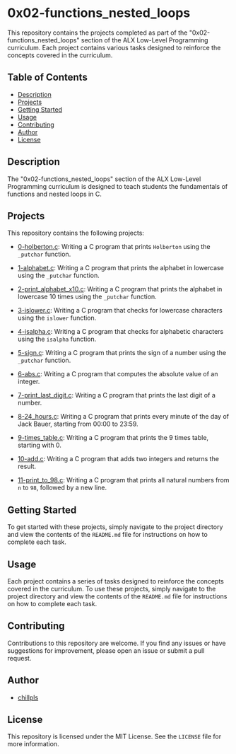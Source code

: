 # 0x02-functions_nested_loops

This repository contains the projects completed as part of the "0x02-functions_nested_loops" section of the ALX Low-Level Programming curriculum. Each project contains various tasks designed to reinforce the concepts covered in the curriculum.

## Table of Contents

- [Description](#description)
- [Projects](#projects)
- [Getting Started](#getting-started)
- [Usage](#usage)
- [Contributing](#contributing)
- [Author](#author)
- [License](#license)

## Description

The "0x02-functions_nested_loops" section of the ALX Low-Level Programming curriculum is designed to teach students the fundamentals of functions and nested loops in C.

## Projects

This repository contains the following projects:

- [0-holberton.c](./0-holberton.c): Writing a C program that prints `Holberton` using the `_putchar` function.

- [1-alphabet.c](./1-alphabet.c): Writing a C program that prints the alphabet in lowercase using the `_putchar` function.

- [2-print_alphabet_x10.c](./2-print_alphabet_x10.c): Writing a C program that prints the alphabet in lowercase 10 times using the `_putchar` function.

- [3-islower.c](./3-islower.c): Writing a C program that checks for lowercase characters using the `islower` function.

- [4-isalpha.c](./4-isalpha.c): Writing a C program that checks for alphabetic characters using the `isalpha` function.

- [5-sign.c](./5-sign.c): Writing a C program that prints the sign of a number using the `_putchar` function.

- [6-abs.c](./6-abs.c): Writing a C program that computes the absolute value of an integer.

- [7-print_last_digit.c](./7-print_last_digit.c): Writing a C program that prints the last digit of a number.

- [8-24_hours.c](./8-24_hours.c): Writing a C program that prints every minute of the day of Jack Bauer, starting from 00:00 to 23:59.

- [9-times_table.c](./9-times_table.c): Writing a C program that prints the 9 times table, starting with 0.

- [10-add.c](./10-add.c): Writing a C program that adds two integers and returns the result.

- [11-print_to_98.c](./11-print_to_98.c): Writing a C program that prints all natural numbers from `n` to `98`, followed by a new line.

## Getting Started

To get started with these projects, simply navigate to the project directory and view the contents of the `README.md` file for instructions on how to complete each task.

## Usage

Each project contains a series of tasks designed to reinforce the concepts covered in the curriculum. To use these projects, simply navigate to the project directory and view the contents of the `README.md` file for instructions on how to complete each task.

## Contributing

Contributions to this repository are welcome. If you find any issues or have suggestions for improvement, please open an issue or submit a pull request.

## Author

- [chillpls](https://github.com/chillpls)

## License

This repository is licensed under the MIT License. See the `LICENSE` file for more information.
